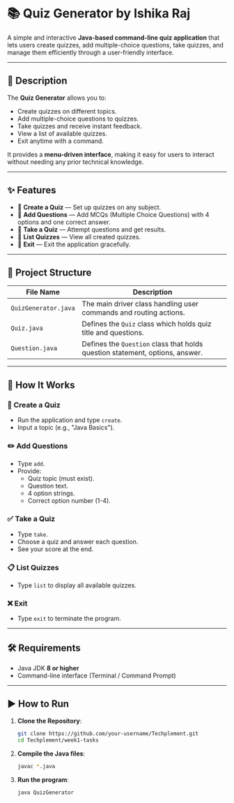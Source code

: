 # 📚 Quiz Generator by Ishika Raj

A simple and interactive **Java-based command-line quiz application** that lets users create quizzes, add multiple-choice questions, take quizzes, and manage them efficiently through a user-friendly interface.

---

## 📝 Description

The **Quiz Generator** allows you to:
- Create quizzes on different topics.
- Add multiple-choice questions to quizzes.
- Take quizzes and receive instant feedback.
- View a list of available quizzes.
- Exit anytime with a command.

It provides a **menu-driven interface**, making it easy for users to interact without needing any prior technical knowledge.

---

## ✨ Features

- 🔹 **Create a Quiz** — Set up quizzes on any subject.
- 🔹 **Add Questions** — Add MCQs (Multiple Choice Questions) with 4 options and one correct answer.
- 🔹 **Take a Quiz** — Attempt questions and get results.
- 🔹 **List Quizzes** — View all created quizzes.
- 🔹 **Exit** — Exit the application gracefully.

---

## 📂 Project Structure

| File Name             | Description                                                                 |
|-----------------------|-----------------------------------------------------------------------------|
| `QuizGenerator.java`  | The main driver class handling user commands and routing actions.           |
| `Quiz.java`           | Defines the `Quiz` class which holds quiz title and questions.              |
| `Question.java`       | Defines the `Question` class that holds question statement, options, answer.|

---

## 🚀 How It Works

### 🧪 Create a Quiz
- Run the application and type `create`.
- Input a topic (e.g., "Java Basics").

### ✏️ Add Questions
- Type `add`.
- Provide:
  - Quiz topic (must exist).
  - Question text.
  - 4 option strings.
  - Correct option number (1-4).

### ✅ Take a Quiz
- Type `take`.
- Choose a quiz and answer each question.
- See your score at the end.

### 📋 List Quizzes
- Type `list` to display all available quizzes.

### ❌ Exit
- Type `exit` to terminate the program.

---

## 🛠️ Requirements

- Java JDK **8 or higher**
- Command-line interface (Terminal / Command Prompt)

---

## ▶️ How to Run

1. **Clone the Repository**:
   ```bash
   git clone https://github.com/your-username/Techplement.git
   cd Techplement/week1-tasks

2. **Compile the Java files**:
   ```bash
   javac *.java

3. **Run the program**:
   ```bash
   java QuizGenerator

   